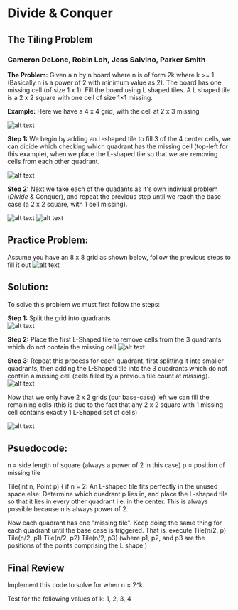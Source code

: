 # Divide & Conquer
## The Tiling Problem
### Cameron DeLone, Robin Loh, Jess Salvino, Parker Smith

**The Problem:** Given a n by n board where n is of form 2k where k >= 1 (Basically n is a power of 2 with minimum value as 2). The board has one missing cell (of size 1 x 1). Fill the board using L shaped tiles. A L shaped tile is a 2 x 2 square with one cell of size 1×1 missing.

**Example:** Here we have a 4 x 4 grid, with the cell at 2 x 3 missing

![alt text](https://github.com/CameronDeLone/Pics/blob/master/Grid.jpg "Grid")

**Step 1:** We begin by adding an L-shaped tile to fill 3 of the 4 center cells, we can dicide which checking which quadrant has the missing cell (top-left for this example), when we place the L-shaped tile so that we are removing cells from each other quadrant.

![alt text](https://github.com/CameronDeLone/Pics/blob/master/Grid-1Filled.jpg "Grid First Tile")

**Step 2:** Next we take each of the quadants as it's own indiviual problem (*Divide* & Conquer), and repeat the previous step until we reach the base case (a 2 x 2 square, with 1 cell missing).

![alt text](https://github.com/CameronDeLone/Pics/blob/master/Grid-2Filled.jpg "Grid Second Tile")
![alt text](https://github.com/CameronDeLone/Pics/blob/master/Grid-Filled.jpg "Grid Fully Filled")

## Practice Problem:

Assume you have an 8 x 8 grid as shown below, follow the previous steps to fill it out
![alt text](https://github.com/CameronDeLone/Pics/blob/master/8x8-Grid.jpg "8x8 Grid")

## Solution:

To solve this problem we must first follow the steps:

**Step 1:** Split the grid into quadrants                                                                      
![alt text](https://github.com/CameronDeLone/Pics/blob/master/8x8-Grid-Quadrants.jpg "8x8 Grid with Quadrants")

**Step 2:** Place the first L-Shaped tile to remove cells from the 3 quadrants which do not contain the missing cell
![alt text](https://github.com/CameronDeLone/Pics/blob/master/8x8-Grid-Quadrants-1.jpg "8x8 Grid with Quadrants")

**Step 3:** Repeat this process for each quadrant, first splitting it into smaller quadrants, then adding the L-Shaped tile into the 3 quadrants which do not contain a missing cell (cells filled by a previous tile count at *missing*).
![alt text](https://github.com/CameronDeLone/Pics/blob/master/8x8-Grid-Quadrants-2.jpg "8x8 Grid with Quadrants")

Now that we only have 2 x 2 grids (our base-case) left we can fill the remaining cells (this is due to the fact that any 2 x 2 square with 1 missing cell contains exactly 1 L-Shaped set of cells)

![alt text](https://github.com/CameronDeLone/Pics/blob/master/8x8-Grid-Quadrants-Filled.jpg "8x8 Grid with Quadrants")

## Psuedocode:

n = side length of square (always a power of 2 in this case)
p = position of missing tile

Tile(int n, Point p) {
  if n = 2:
    An L-shaped tile fits perfectly in the unused space
  else:
    Determine which quadrant p lies in, and place the L-shaped tile so
    that it lies in every other quadrant i.e. in the center.
    This is always possible because n is always power of 2.

Now each quadrant has one "missing tile". Keep doing the same thing
for each quadrant until the base case is triggered. That is, execute
Tile(n/2, p)
Tile(n/2, p1)
Tile(n/2, p2)
Tile(n/2, p3) 
(where p1, p2, and p3 are the positions of the points comprising the L shape.)

## Final Review

Implement this code to solve for when n = 2^k.

Test for the following values of k: 1, 2, 3, 4
